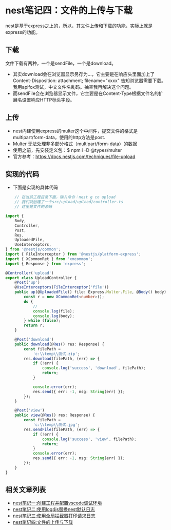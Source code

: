 # nest笔记四：文件的上传与下载
nest是基于express之上的，所以，其文件上传和下载的功能，实际上就是express的功能。
## 下载
文件下载有两种，一个是sendFile，一个是download。
- 其实download会在浏览器显示另存为...，它主要是在响应头里面加上了Content-Disposition: attachment; filename="xxxx" 告知浏览器需要下载。我用apifox测试，中文文件名乱码。抽空我再解决这个问题。
- 而sendFile会在浏览器显示文件，它主要是在Content-Type根据文件名的扩展名设置响应HTTP标头字段。

## 上传
- nest内建使用express的multer这个中间件，提交文件的格式是multipart/form-data，使用的http方法是post.
- Multer 无法处理非多部分格式（multipart/form-data）的数据
- 使用之前，先安装定义包：$ npm i -D @types/multer
- 官方参考：https://docs.nestjs.com/techniques/file-upload
## 实现的代码
- 下面是实现的具体代码
```typescript
    // 在当前工程目录下面，输入命令：nest g co upload
    // 我们就创建了一个src/upload/upload/controller.ts
    // 这里是文件的源码

import {
    Body,
    Controller,
    Post,
    Res,
    UploadedFile,
    UseInterceptors,
} from '@nestjs/common';
import { FileInterceptor } from '@nestjs/platform-express';
import { XCommonRet } from 'xmcommon';
import { Response } from 'express';

@Controller('upload')
export class UploadController {
    @Post('up')
    @UseInterceptors(FileInterceptor('file'))
    public up(@UploadedFile() file: Express.Multer.File, @Body() body) {
        const r = new XCommonRet<number>();
        do {
            //
            console.log(file);
            console.log(body);
        } while (false);
        return r;
    }

    @Post('download')
    public download(@Res() res: Response) {
        const filePath =
            'c:\\temp\\测试.zip';
        res.download(filePath, (err) => {
            if (!err) {
                console.log('success', 'download', filePath);
                return;
            }

            console.error(err);
            res.send({ err: -1, msg: String(err) });
        });
    }

    @Post('view')
    public view(@Res() res: Response) {
        const filePath =
            'c:\\temp\\测试.jpg';
        res.sendFile(filePath, (err) => {
            if (!err) {
                console.log('success', 'view', filePath);
                return;
            }
            console.error(err);
            res.send({ err: -1, msg: String(err) });
        });
    }
}

```

## 相关文章列表
- [nest笔记一:创建工程并配置vscode调试环境](https://zdhsoft.blog.csdn.net/article/details/121258677)
- [nest笔记二:使用log4js替换nest默认日志](https://zdhsoft.blog.csdn.net/article/details/121359315)
- [nest笔记三:使用全局拦截器打印请求日志](https://zdhsoft.blog.csdn.net/article/details/121393584)
- [nest笔记四:文件的上传与下载](https://zdhsoft.blog.csdn.net/article/details/121644432)
